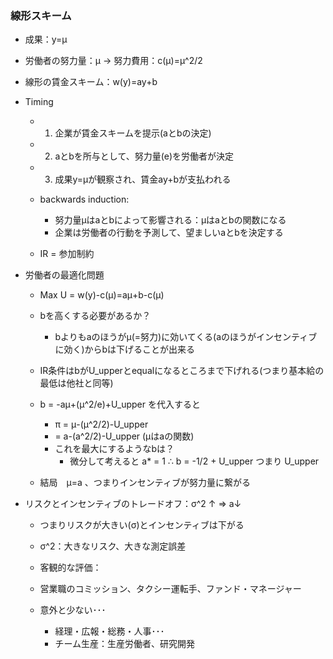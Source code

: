 ### 線形スキーム

- 成果：y=μ
- 労働者の努力量：μ -> 努力費用：c(μ)=μ^2/2
- 線形の賃金スキーム：w(y)=ay+b

- Timing
  - 1) 企業が賃金スキームを提示(aとbの決定)
  - 2) aとbを所与として、努力量(e)を労働者が決定
  - 3) 成果y=μが観察され、賃金ay+bが支払われる
  
  - backwards induction:
    - 努力量μはaとbによって影響される：μはaとbの関数になる
    - 企業は労働者の行動を予測して、望ましいaとbを決定する
  
  - IR = 参加制約

- 労働者の最適化問題
    - Max U = w(y)-c(μ)=aμ+b-c(μ)
    
    - bを高くする必要があるか？
      - bよりもaのほうがμ(=努力)に効いてくる(aのほうがインセンティブに効く)からbは下げることが出来る
    - IR条件はbがU_upperとequalになるところまで下げれる(つまり基本給の最低は他社と同等)
    - b = -aμ+(μ^2/e)+U_upper を代入すると
      - π = μ-(μ^2/2)-U_upper
      -   = a-(a^2/2)-U_upper (μはaの関数)
      - これを最大にするようなbは？
        - 微分して考えると a* = 1 ∴ b = -1/2 + U_upper つまり U_upper
    
    - 結局　μ=a 、つまりインセンティブが努力量に繋がる
    
- リスクとインセンティブのトレードオフ：σ^2 ↑ => a↓
  - つまりリスクが大きい(σ)とインセンティブは下がる
  - σ^2：大きなリスク、大きな測定誤差
  - 客観的な評価：
  - 営業職のコミッション、タクシー運転手、ファンド・マネージャー
        
  - 意外と少ない･･･
    - 経理・広報・総務・人事･･･
    - チーム生産：生産労働者、研究開発
 
        